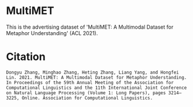 # MultiMET
 This is the advertising dataset of 'MultiMET: A Multimodal Dataset for Metaphor Understanding' (ACL 2021).

# Citation
```
Dongyu Zhang, Minghao Zhang, Heting Zhang, Liang Yang, and Hongfei Lin. 2021. MultiMET: A Multimodal Dataset for Metaphor Understanding. In Proceedings of the 59th Annual Meeting of the Association for Computational Linguistics and the 11th International Joint Conference on Natural Language Processing (Volume 1: Long Papers), pages 3214–3225, Online. Association for Computational Linguistics.
```

